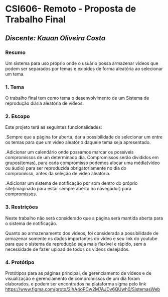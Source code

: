 # **CSI606- Remoto - Proposta de Trabalho Final**

## *Discente: Kauan Oliveira Costa*

### Resumo

  Um sistema para uso próprio onde o usuário possa armazenar vídeos que podem ser separados por temas e exibidos de forma aleatória ao selecionar um tema. 

### 1. Tema

  O trabalho final tem como tema o desenvolvimento de um Sistema de reprodução diária aleatória de vídeos.

### 2. Escopo

  Este projeto terá as seguintes funcionalidades:

  .Sempre que a página for aberta, dar a possibilidade de selecionar um entre os temas para que um vídeo aleatório daquele tema seja apresentado.

  .Adicionar um calendário onde possamos marcar os possíveis compromissos de um determinado dia. Compromissos serão divididos em grupos(temas), para cada compromisso podemos alocar uma média(vídeo ou áudio) para ser reproduzida obrigatoriamente no dia do         
  compromisso, antes da seleção de vídeo aleatória.

  .Adicionar um sistema de notificação por som dentro do próprio site(imaginado para estar sempre aberto no navegador) para compromissos.

### 3. Restrições

  Neste trabalho não será considerado que a página será mantida aberta para o sistema de notificação.

  Quanto ao armazenamento dos vídeos, foi considerada a possíbilidade de armazenar somente os dados importantes do vídeo e seu link do youtube para que o sistema de reprodução seja mais flexível e rápido, sem a necessidade de fazer upload de todos os vídeos 
  desejados.

### 4. Protótipo

  Protótipos para as páginas principal, de gerenciamento de vídeos e de visualização e gerenciamento de compromissos de um dia foram elaborados, e podem ser encontrados na plataforma sigma pelo link https://www.figma.com/proto/2lhA4oPCw2M7AJDv6QUwh0/SistemasWeb
